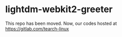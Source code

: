 # lightdm-webkit2-greeter
This repo has been moved. Now, our codes hosted at https://gitlab.com/tearch-linux
